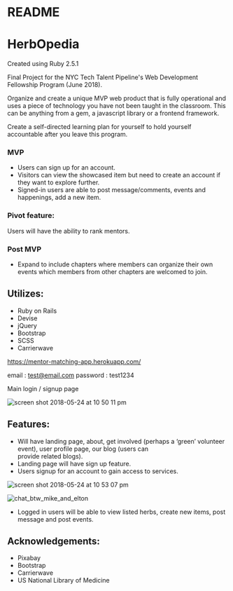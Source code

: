 # README

# **HerbOpedia**
Created using Ruby 2.5.1

Final Project for the NYC Tech Talent Pipeline's Web Development Fellowship Program (June 2018). 

Organize and create a unique MVP web product that is fully operational and uses a piece of technology you have not been taught in the classroom. This can be anything from a gem, a javascript library or a frontend framework. 

Create a self-directed learning plan for yourself to hold yourself accountable after you leave this program.


### **MVP**
- Users can sign up for an account.
- Visitors can view the showcased item but need to create an account if they want to explore further.
- Signed-in users are able to post message/comments, events and happenings, add a new item.


### **Pivot** feature:
Users will have the ability to rank mentors.


### **Post** MVP
- Expand to include chapters where members can organize their own events which members from other chapters are welcomed to join. 


## **Utilizes:**

- Ruby on Rails
- Devise
- jQuery
- Bootstrap
- SCSS
- Carrierwave

https://mentor-matching-app.herokuapp.com/ 

email : test@email.com
password : test1234

Main login / signup page

![screen shot 2018-05-24 at 10 50 11 pm](https://user-images.githubusercontent.com/29616111/40547634-75e8aa02-6000-11e8-883b-64e952b41d26.png)


## **Features:**

- Will have landing page, about, get involved (perhaps a  ‘green’ volunteer event), user profile page,  our blog (users can  
  provide related blogs).
- Landing page will have sign up feature.
- Users signup for an account to gain access to services.

![screen shot 2018-05-24 at 10 53 07 pm](https://user-images.githubusercontent.com/29616111/40548053-9be0836e-6001-11e8-954b-9df900b6d4e0.png)


![chat_btw_mike_and_elton](https://user-images.githubusercontent.com/29616111/40560192-41db8028-6027-11e8-8f1e-2a7541f40ee7.png)


- Logged in users will be able to view listed herbs, create new items, post message and post events.  


## **Acknowledgements:**

- Pixabay
- Bootstrap
- Carrierwave
- US National Library of Medicine

